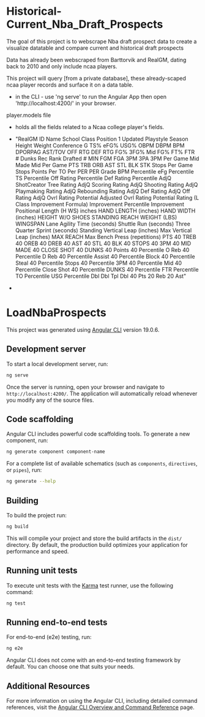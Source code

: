 # Historical-Current_Nba_Draft_Prospects
The goal of this project is to webscrape Nba draft prospect data to create a visualize datatable and compare current and historical draft prospects

Data has already been webscraped from Barttorvik and RealGM, dating back to 2010 and only include ncaa players. 

This project will query [from a private database], these already-scaped ncaa player records and surface it on a data table. 

- in the CLI - use 'ng serve' to run the Angular App
then open 'http://localhost:4200/' in your browser.


player.models file
  - holds all the fields related to a Ncaa college player's fields.
  - "RealGM ID	Name	School	Class	Position 1	Updated	Playstyle	Season	Height	Weight	Conference	G	TS%	eFG%	USG%	OBPM	DBPM	BPM	DPORPAG	AST/TOV	OFF RTG	DEF RTG	FG%	3FG%	Mid FG%	FT%	FTR	# Dunks	Rec Rank	Drafted #	MIN	FGM	FGA	3PM	3PA	3PM Per Game	Mid Made	Mid Per Game	PTS	TRB	ORB	AST	STL	BLK	STK	Stops Per Game	Stops	Points Per	TO Per	PER	PER Grade	BPM Percentile	eFg Percentile	TS Percentile	Off Rating Percentile	Def Rating Percentile	AdjQ ShotCreator Tree Rating	AdjQ Scoring Rating	AdjQ Shooting Rating	AdjQ Playmaking Rating	AdjQ Rebounding Rating	AdjQ Def Rating	AdjQ Off Rating	AdjQ Ovrl Rating	Potential Adjusted Ovrl Rating	Potential Rating (L Class Improvement Formula)	Improvement Percentile	Improvement	Positional Length (H WS) inches	HAND LENGTH (inches)	HAND WIDTH (inches)	HEIGHT W/O SHOES	STANDING REACH	WEIGHT (LBS)	WINGSPAN	Lane Agility Time (seconds)	Shuttle Run (seconds)	Three Quarter Sprint (seconds)	Standing Vertical Leap (inches)	Max Vertical Leap (inches)	MAX REACH	Max Bench Press (repetitions)	PTS 40	TREB 40	OREB 40	DREB 40	AST 40	STL 40	BLK 40	STOPS 40	3PM 40	MID MADE 40	CLOSE SHOT 40	DUNKS 40	Points 40 Percentile	O Reb 40 Percentile	D Reb 40 Percentile	Assist 40 Percentile	Block 40 Percentile	Steal 40 Percentile	Stops 40 Percentile	3PM 40 Percentile	Mid 40 Percentile	Close Shot 40 Percentile	DUNKS 40 Percentile	FTR Percentile	TO Percentile	USG Percentile	Dbl Dbl	Tpl Dbl	40 Pts	20 Reb	20 Ast"

  - 
# LoadNbaProspects

This project was generated using [Angular CLI](https://github.com/angular/angular-cli) version 19.0.6.

## Development server

To start a local development server, run:

```bash
ng serve
```

Once the server is running, open your browser and navigate to `http://localhost:4200/`. The application will automatically reload whenever you modify any of the source files.

## Code scaffolding

Angular CLI includes powerful code scaffolding tools. To generate a new component, run:

```bash
ng generate component component-name
```

For a complete list of available schematics (such as `components`, `directives`, or `pipes`), run:

```bash
ng generate --help
```

## Building

To build the project run:

```bash
ng build
```

This will compile your project and store the build artifacts in the `dist/` directory. By default, the production build optimizes your application for performance and speed.

## Running unit tests

To execute unit tests with the [Karma](https://karma-runner.github.io) test runner, use the following command:

```bash
ng test
```

## Running end-to-end tests

For end-to-end (e2e) testing, run:

```bash
ng e2e
```

Angular CLI does not come with an end-to-end testing framework by default. You can choose one that suits your needs.

## Additional Resources

For more information on using the Angular CLI, including detailed command references, visit the [Angular CLI Overview and Command Reference](https://angular.dev/tools/cli) page.
